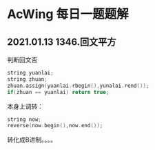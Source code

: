 # AcWing 每日一题题解

## 2021.01.13 1346.回文平方

判断回文否

```c++
string yuanlai;
string zhuan;
zhuan.assign(yuanlai.rbegin(),yunalai.rend());
if(zhuan == yuanlai) return true;
```

本身上调转：

```c++
string now;
reverse(now.begin(),now.end());
```

转化成B进制。。。。





